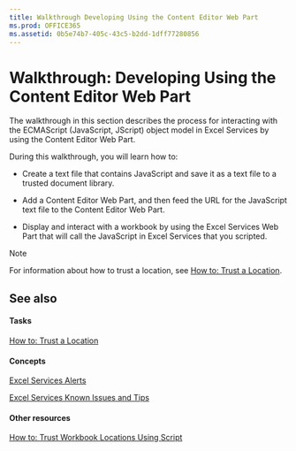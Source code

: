 ```yaml
---
title: Walkthrough Developing Using the Content Editor Web Part
ms.prod: OFFICE365
ms.assetid: 0b5e74b7-405c-43c5-b2dd-1dff77280856
---
```



# Walkthrough: Developing Using the Content Editor Web Part

The walkthrough in this section describes the process for interacting with the ECMAScript (JavaScript, JScript) object model in Excel Services by using the Content Editor Web Part. 
  
    
    

During this walkthrough, you will learn how to: 
- Create a text file that contains JavaScript and save it as a text file to a trusted document library. 
    
  
- Add a Content Editor Web Part, and then feed the URL for the JavaScript text file to the Content Editor Web Part. 
    
  
- Display and interact with a workbook by using the Excel Services Web Part that will call the JavaScript in Excel Services that you scripted. 
    
  

> [!NOTE]  
> For information about how to trust a location, see  [How to: Trust a Location](how-to-trust-a-location.md). 
  
    
    


## See also


#### Tasks


  
    
    
 [How to: Trust a Location](how-to-trust-a-location.md)
#### Concepts


  
    
    
 [Excel Services Alerts](excel-services-alerts.md)
  
    
    
 [Excel Services Known Issues and Tips](excel-services-known-issues-and-tips.md)
#### Other resources


  
    
    
 [How to: Trust Workbook Locations Using Script](http://msdn.microsoft.com/library/79ab6ced-7a0c-4275-b852-bb246fc6be57%28Office.15%29.aspx)

